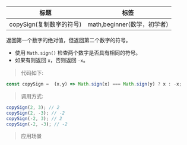|  标题   | 标签  |
|  ----  | ----  |
| copySign(复制数字的符号) | math,beginner(数学，初学者) |

返回第一个数字的绝对值，但返回第二个数字的符号。

* 使用 `Math.sign()` 检查两个数字是否具有相同的符号。
* 如果有则返回 `x`，否则返回 `-x`。

> 代码如下:

```js
const copySign =  (x,y) => Math.sign(x) === Math.sign(y) ? x : -x;
```

> 调用方式:

```js
copySign(2, 3); // 2
copySign(2, -3); // -2
copySign(-2, 3); // 2
copySign(-2, -3); // -2
```

> 应用场景
